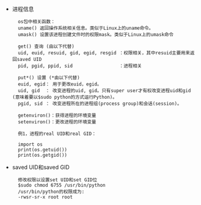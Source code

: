 - 进程信息

        os包中相关函数：
        uname() 返回操作系统相关信息。类似于Linux上的uname命令。
        umask() 设置该进程创建文件时的权限mask。类似于Linux上的umask命令

        get() 查询 (由以下代替)
        uid, euid, resuid, gid, egid, resgid ：权限相关，其中resuid主要用来返回saved UID
        pid, pgid, ppid, sid                 ：进程相关

        put*() 设置 (*由以下代替)
        euid, egid： 用于更改euid，egid。
        uid, gid  ： 改变进程的uid, gid。只有super user才有权改变进程uid和gid (意味着要以$sudo python的方式运行Python)。
        pgid, sid ： 改变进程所在的进程组(process group)和会话(session)。

        getenviron()：获得进程的环境变量
        setenviron()：更改进程的环境变量

        例1，进程的real UID和real GID：

        import os
        print(os.getuid())
        print(os.getgid())

- saved UID和saved GID

        修改权限以设置set UID和set GID位
        $sudo chmod 6755 /usr/bin/python
        /usr/bin/python的权限成为:
        -rwsr-sr-x root root
